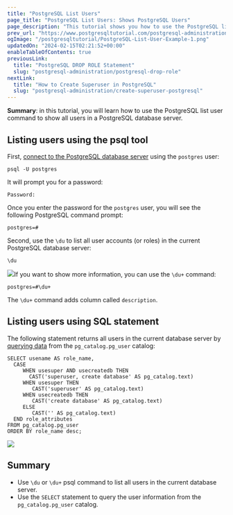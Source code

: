 ```yaml
---
title: "PostgreSQL List Users"
page_title: "PostgreSQL List Users: Shows PostgreSQL Users"
page_description: "This tutorial shows you how to use the PostgreSQL list users command to show all users in a database server."
prev_url: "https://www.postgresqltutorial.com/postgresql-administration/postgresql-list-users/"
ogImage: "/postgresqltutorial/PostgreSQL-List-User-Example-1.png"
updatedOn: "2024-02-15T02:21:52+00:00"
enableTableOfContents: true
previousLink: 
  title: "PostgreSQL DROP ROLE Statement"
  slug: "postgresql-administration/postgresql-drop-role"
nextLink: 
  title: "How to Create Superuser in PostgreSQL"
  slug: "postgresql-administration/create-superuser-postgresql"
---
```





**Summary**: in this tutorial, you will learn how to use the PostgreSQL list user command to show all users in a PostgreSQL database server.


## Listing users using the psql tool

First, [connect to the PostgreSQL database server](../postgresql-jdbc/connecting-to-postgresql-database) using the `postgres` user:


```shellsql
psql -U postgres
```
It will prompt you for a password:


```
Password:
```
Once you enter the password for the `postgres` user, you will see the following PostgreSQL command prompt:


```shell
postgres=#
```
Second, use the `\du` to list all user accounts (or roles) in the current PostgreSQL database server:


```shell
\du 
```
![](/postgresqltutorial/PostgreSQL-List-User-Example-1.png)If you want to show more information, you can use the `\du+` command:


```shell
postgres=#\du+
```
The `\du+`  command adds column called `description`.


## Listing users using SQL statement

The following statement returns all users in the current database server by [querying data](../postgresql-tutorial/postgresql-select) from the `pg_catalog.pg_user` catalog:


```
SELECT usename AS role_name,
  CASE 
     WHEN usesuper AND usecreatedb THEN 
	   CAST('superuser, create database' AS pg_catalog.text)
     WHEN usesuper THEN 
	    CAST('superuser' AS pg_catalog.text)
     WHEN usecreatedb THEN 
	    CAST('create database' AS pg_catalog.text)
     ELSE 
	    CAST('' AS pg_catalog.text)
  END role_attributes
FROM pg_catalog.pg_user
ORDER BY role_name desc;
```

![](/postgresqltutorial/PostgreSQL-List-User-Using-SQL-example.png)

## Summary

* Use `\du` or `\du+` psql command to list all users in the current database server.
* Use the `SELECT` statement to query the user information from the `pg_catalog.pg_user` catalog.

